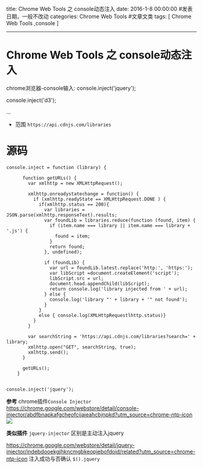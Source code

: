 title: Chrome Web Tools 之 console动态注入
date: 2016-1-8 00:00:00 #发表日期，一般不改动
categories:  Chrome Web Tools  #文章文类
tags: [ Chrome Web Tools ,console ]


---
# Chrome Web Tools 之 console动态注入
chrome浏览器-console输入:
console.inject('jquery');

console.inject('d3');

...


* 范围 `https://api.cdnjs.com/libraries`


# 源码
```
console.inject = function (library) {
 
      function getURLs() {
        var xmlhttp = new XMLHttpRequest();
 
        xmlhttp.onreadystatechange = function() {
          if (xmlhttp.readyState == XMLHttpRequest.DONE ) {
            if(xmlhttp.status == 200){
              var libraries = JSON.parse(xmlhttp.responseText).results;
              var foundLib = libraries.reduce(function (found, item) {
                if (item.name === library || item.name === library + '.js') {
                  found = item;
                }
                return found;
              }, undefined);
 
              if (foundLib) {
                var url = foundLib.latest.replace('http:', 'https:');
                var libScript =document.createElement('script');
                libScript.src = url;
                document.head.appendChild(libScript);
                return console.log('library injected from ' + url);
              } else {
                console.log('library "' + library + '" not found');
              }
            }
            else { console.log(XMLHttpRequestlhttp.status)}
          }
        }
 
        var searchString = 'https://api.cdnjs.com/libraries?search=' + library;
        xmlhttp.open("GET", searchString, true);
        xmlhttp.send();
      }
 
      getURLs();
    }


console.inject('jquery'); 

```


**参考**
chrome插件`Console Injector`
https://chrome.google.com/webstore/detail/console-injector/abdfbnapkafgcheofcijaieahcbjnpkd?utm_source=chrome-ntp-icon
![]( http://7xnbs3.com1.z0.glb.clouddn.com/16-2-23/45182493.jpg)
<!--
-->



**类似插件**
`jquery-injector` 区别是主动注入jquery

https://chrome.google.com/webstore/detail/jquery-injector/indebdooekgjhkncmgbkeopjebofdoid/related?utm_source=chrome-ntp-icon
注入成功与否确认 `$().jquery`


<!-- more -->
